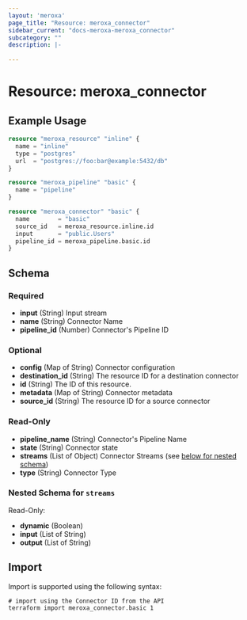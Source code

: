 ```yaml
---
layout: 'meroxa'
page_title: "Resource: meroxa_connector"
sidebar_current: "docs-meroxa-meroxa_connector"
subcategory: ""
description: |-
  
---
```


# Resource: meroxa_connector


## Example Usage
```terraform
resource "meroxa_resource" "inline" {
  name = "inline"
  type = "postgres"
  url  = "postgres://foo:bar@example:5432/db"
}

resource "meroxa_pipeline" "basic" {
  name = "pipeline"
}

resource "meroxa_connector" "basic" {
  name        = "basic"
  source_id   = meroxa_resource.inline.id
  input       = "public.Users"
  pipeline_id = meroxa_pipeline.basic.id
}
```

<!-- schema generated by tfplugindocs -->
## Schema

### Required

- **input** (String) Input stream
- **name** (String) Connector Name
- **pipeline_id** (Number) Connector's Pipeline ID

### Optional

- **config** (Map of String) Connector configuration
- **destination_id** (String) The resource ID for a destination connector
- **id** (String) The ID of this resource.
- **metadata** (Map of String) Connector metadata
- **source_id** (String) The resource ID for a source connector

### Read-Only

- **pipeline_name** (String) Connector's Pipeline Name
- **state** (String) Connector state
- **streams** (List of Object) Connector Streams (see [below for nested schema](#nestedatt--streams))
- **type** (String) Connector Type

<a id="nestedatt--streams"></a>
### Nested Schema for `streams`

Read-Only:

- **dynamic** (Boolean)
- **input** (List of String)
- **output** (List of String)

## Import
Import is supported using the following syntax:
```shell
# import using the Connector ID from the API
terraform import meroxa_connector.basic 1
```
